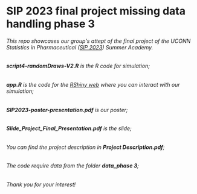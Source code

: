# SIP 2023 final project missing data handling phase 3
###### This repo showcases our group's attept of the final project of the UCONN Statistics in Pharmaceutical ([SIP 2023](https://events.stat.uconn.edu/SIP2023/index.html)) Summer Academy.
###### **_script4-randomDraws-V2.R_** is the R code for simulation;
###### **app.R** is the code for the [RShiny web](https://rslinrandomwalker.shinyapps.io/projectapp/) where you can interact with our simulation;
###### **SIP2023-poster-presentation.pdf** is our poster;
###### **Slide_Project_Final_Presentation.pdf** is the slide;
###### You can find the project description in **Project Description.pdf**;
###### The code require data from the folder **data_phase 3**;
###### Thank you for your interest!
